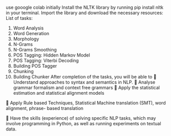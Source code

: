 use gooogle colab
initially 
Install the NLTK library by running pip install nltk in your terminal.
Import the library and download the necessary resources:
List of tasks:
1. Word Analysis
2. Word Generation
3. Morphology
4. N-Grams
5. N-Grams Smoothing
6. POS Tagging: Hidden Markov Model
7. POS Tagging: Viterbi Decoding
8. Building POS Tagger
9. Chunking
10. Building Chunker
After completion of the tasks, you will be able to
 Understand approaches to syntax and semantics in NLP.
 Analyse grammar formalism and context free grammars
 Apply the statistical estimation and statistical alignment models

 Apply Rule based Techniques, Statistical Machine translation (SMT), word alignment, phrase-
based translation

 Have the skills (experience) of solving specific NLP tasks, which may involve programming in
Python, as well as running experiments on textual data.